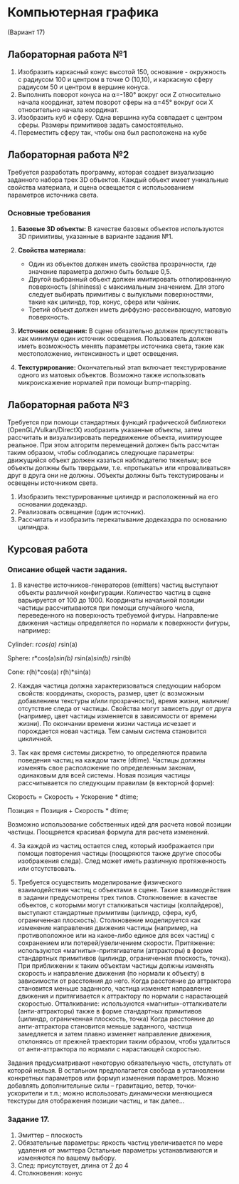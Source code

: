 # Компьютерная графика 
(Вариант 17)

## Лабораторная работа №1

1. Изобразить каркасный конус высотой 150, основание - окружность с радиусом 100 и центром в точке O (10,10), и каркасную сферу радиусом 50 и центром в вершине конуса.
2. Выполнить поворот конуса на ⍺=-180° вокруг оси Z относительно начала координат, затем поворот сферы на ⍺=45° вокруг оси Х относительно начала координат.
3. Изобразить куб и сферу. Одна вершина куба совпадает с центром сферы. Размеры примитивов задать самостоятельно.
4. Переместить сферу так, чтобы она был расположена на кубе

## Лабораторная работа №2

Требуется разработать программу, которая создает визуализацию заданного набора трех 3D объектов. Каждый объект имеет уникальные свойства материала, и сцена освещается с использованием параметров источника света.

### Основные требования
1. **Базовые 3D объекты:** В качестве базовых объектов используются 3D примитивы, указанные в варианте задания №1.

2. **Свойства материала:**
   - Один из объектов должен иметь свойства прозрачности, где значение параметра должно быть больше 0,5.
   - Другой выбранный объект должен имитировать отполированную поверхность (shininess) с максимальным значением. Для этого следует выбирать примитивы с выпуклыми поверхностями, такие как цилиндр, тор, конус, сфера или чайник.
   - Третий объект должен иметь диффузно-рассеивающую, матовую поверхность.

3. **Источник освещения:** В сцене обязательно должен присутствовать как минимум один источник освещения. Пользователь должен иметь возможность менять параметры источника света, такие как местоположение, интенсивность и цвет освещения.

4. **Текстурирование:** Окончательный этап включает текстурирование одного из матовых объектов. Возможно также использовать микроискажение нормалей при помощи bump-mapping.

## Лабораторная работа №3

Требуется при помощи стандартных функций графической библиотеки
(OpenGL/Vulkan/DirectX) изобразить указанные объекты, затем рассчитать и
визуализировать передвижение объекта, имитирующее реальное. При этом алгоритм
перемещений должен быть рассчитан таким образом, чтобы соблюдались следующие
параметры: движущийся объект должен казаться наблюдателю тяжелым; все
объекты должны быть твердыми, т.е. «протыкать» или «проваливаться» друг в друга
они не должны. Объекты должны быть текстурированы и освещены источником
света.

1. Изобразить текстурированные цилиндр и расположенный на его основании додекаэдр.
2. Реализовать освещение (один источник).
3. Рассчитать и изобразить перекатывание додекаэдра по основанию цилиндра.

## Курсовая работа 

### Описание общей части задания.
1. В качестве источников-генераторов (еmitters) частиц выступают объекты различной конфигурации. Количество частиц в сцене варьируется от 100 до 1000. Координаты начальной позиции частицы рассчитываются при помощи случайного числа, переведенного на поверхность требуемой фигуры. Направление движения частицы определяется по нормали к поверхности фигуры, например:

Cylinder: r*cos(a) r*sin(a)

Sphere: r*cos(a)*sin(b) r*sin(a)*sin(b) r*sin(b)

Cone: r(h)*cos(a) r(h)*sin(a)

2. Каждая частица должна характеризоваться следующим набором свойств: координаты, скорость, размер, цвет (с возможным добавлением текстуры и/или прозрачности), время жизни, наличие/отсутствие следа от частицы. Свойства могут зависеть друг от друга (например, цвет частицы изменяется в зависимости от времени жизни). По окончании времени жизни частица исчезает и порождается новая частица. Тем самым система становится цикличной.


3. Так как время системы дискретно, то определяются правила поведения частиц на каждом такте (dtime). Частицы должны изменять свое расположение по определенным законам, одинаковым для всей системы. Новая позиция частицы рассчитывается по следующим правилам (в векторной форме):


Скорость = Скорость + Ускорение * dtime; 

Позиция = Позиция + Скорость * dtime;

Возможно использование собственных идей для расчета новой позиции частицы. Поощряется красивая формула для расчета изменений.

4. За каждой из частиц остается след, который изображается при помощи повторения частицы (поощряются также другие способы изображения следа). След может иметь различную протяженность или отсутствовать.


5. Требуется осуществить моделирование физического взаимодействия частиц с объектами в сцене. Такие взаимодействия в задании предусмотрены трех типов.
Столкновение: в качестве объектов, с которыми могут сталкиваться частицы (коллайдеров), выступают стандартные примитивы (цилиндр, сфера, куб, ограниченная плоскость). Столкновение моделируется как изменение направления движения частицы (например, на противоположное или на какое-либо единое для всех частиц) с сохранением или потерей/увеличением скорости.
Притяжение: используются «магниты»-притягиватели (аттракторы) в форме стандартных примитивов (цилиндр, ограниченная плоскость, точка). При приближении к таким объектам частицы должны изменять скорость и направление движения (по нормали к объекту) в зависимости от расстояния до него. Когда расстояние до аттрактора становится меньше заданного, частица изменяет направление движения и притягивается к аттрактору по нормали с нарастающей скоростью.
Отталкивание: используются «магниты»-отталкиватели (анти-аттракторы) также в форме стандартных примитивов (цилиндр, ограниченная плоскость, точка) Когда расстояние до анти-аттрактора становится меньше заданного, частица замедляется и затем плавно изменяет направление движения, отклоняясь от прежней траектории таким образом, чтобы удалиться от анти-аттрактора по нормали с нарастающей скоростью.

Задания предусматривают некоторую обязательную часть, отступать от которой нельзя. В остальном предполагается свобода в установлении конкретных параметров или формул изменения параметров. Можно добавлять дополнительные силы – гравитацию, ветер, точки-ускорители и т.п.; можно использовать динамически меняющиеся текстуры для отображения позиции частиц, и так далее...


### Задание 17.
1. Эмиттер – плоскость
2. Обязательные параметры: яркость частиц увеличивается по мере удаления от
эмиттера
Остальные параметры устанавливаются и изменяются по вашему выбору.
3. След: присутствует, длина от 2 до 4
4. Столкновения: конус